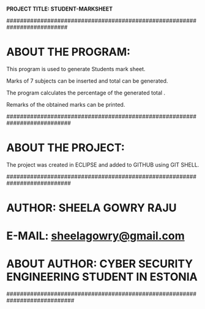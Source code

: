 
**PROJECT TITLE: STUDENT-MARKSHEET**

##########################################################################
# ABOUT THE PROGRAM:

This program is used to generate Students mark sheet.

Marks of 7 subjects can be inserted and total can be generated.

The program calculates the percentage of the generated total .

Remarks of the obtained marks can be printed.

###########################################################################

# ABOUT THE PROJECT:

The project was created in ECLIPSE and added to GITHUB using GIT SHELL.

###########################################################################


# AUTHOR: SHEELA GOWRY RAJU
# E-MAIL: sheelagowry@gmail.com

# ABOUT AUTHOR: CYBER SECURITY ENGINEERING STUDENT IN ESTONIA

############################################################################
